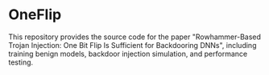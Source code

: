 # OneFlip
This repository provides the source code for the paper "Rowhammer-Based Trojan Injection: One Bit Flip Is Sufficient for Backdooring DNNs", including training benign models, backdoor injection simulation, and performance testing.
